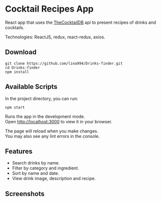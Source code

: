 # Cocktail Recipes App

React app that uses the [TheCocktailDB](https://www.thecocktaildb.com) api to present recipes of drinks and cocktails.

Technologies:
ReactJS, redux, react-redux, axios. 


## Download

```
git clone https://github.com/lina994/Drinks-finder.git
cd Drinks-finder
npm install
```

## Available Scripts

In the project directory, you can run:

```
npm start
```

Runs the app in the development mode.\
Open [http://localhost:3000](http://localhost:3000) to view it in your browser.

The page will reload when you make changes.\
You may also see any lint errors in the console.

## Features

- Search drinks by name.
- Filter by category and ingredient.
- Sort by name and date.
- View drink image, description and recipe.

## Screenshots





